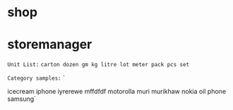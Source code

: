 # shop
# storemanager

`Unit List:`
`carton
dozen
gm
kg
litre
lot
meter
pack
pcs
set`

`Category samples:`
`

icecream
iphone
iyrerewe
mffdfdf
motorolla
muri
murikhaw
nokia
oil
phone
samsung`
